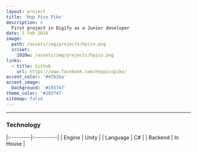 ```yaml
---
layout: project
title: 'Hop Pico Piko'
description: >
  First project in Digify as a Junior developer
date: 1 Feb 2016
image: 
  path: /assets/img/projects/hpico.png
  srcset: 
    1920w: /assets/img/projects/hpico.png
links:
  - title: Github
    url: https://www.facebook.com/hoppicopiko/
accent_color: '#4fb1ba'
accent_image:
  background: '#193747'
theme_color: '#193747'
sitemap: false
---
```

---

### Technology
|:---------|:----------|
| Engine      |         Unity | 
| Language      |         C# | 
| Backend      |         In House | 